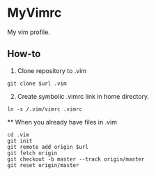 # MyVimrc

My vim profile.

## How-to

1. Clone repository to .vim
```
git clone $url .vim
```

2. Create symbolic .vimrc link in home directory.
```{bash}
ln -s /.vim/vimrc .vimrc
```

** When you already have files in .vim
```{bash}
cd .vim
git init
git remote add origin $url
git fetch origin
git checkout -b master --track origin/master
git reset origin/master
```
